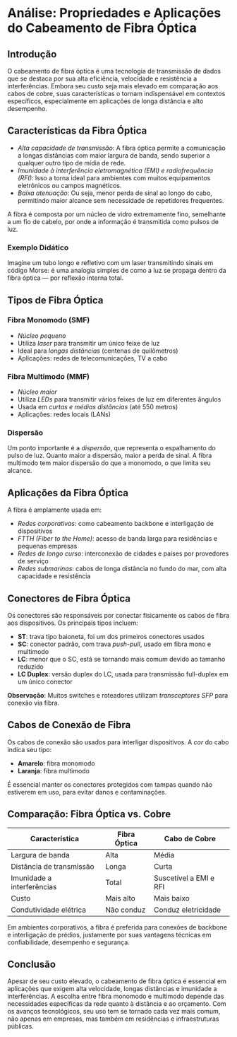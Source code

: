 # Análise: Propriedades e Aplicações do Cabeamento de Fibra Óptica

## Introdução

O cabeamento de fibra óptica é uma tecnologia de transmissão de dados que se destaca por sua alta eficiência, velocidade e resistência a interferências. Embora seu custo seja mais elevado em comparação aos cabos de cobre, suas características o tornam indispensável em contextos específicos, especialmente em aplicações de longa distância e alto desempenho.

## Características da Fibra Óptica

- *Alta capacidade de transmissão*: A fibra óptica permite a comunicação a longas distâncias com maior largura de banda, sendo superior a qualquer outro tipo de mídia de rede.
- *Imunidade à interferência eletromagnética (EMI) e radiofrequência (RFI)*: Isso a torna ideal para ambientes com muitos equipamentos eletrônicos ou campos magnéticos.
- *Baixa atenuação*: Ou seja, menor perda de sinal ao longo do cabo, permitindo maior alcance sem necessidade de repetidores frequentes.

A fibra é composta por um núcleo de vidro extremamente fino, semelhante a um fio de cabelo, por onde a informação é transmitida como pulsos de luz.

### Exemplo Didático

Imagine um tubo longo e refletivo com um laser transmitindo sinais em código Morse: é uma analogia simples de como a luz se propaga dentro da fibra óptica — por reflexão interna total.

## Tipos de Fibra Óptica

### Fibra Monomodo (SMF)

- *Núcleo pequeno*
- Utiliza *laser* para transmitir um único feixe de luz
- Ideal para *longas distâncias* (centenas de quilômetros)
- Aplicações: redes de telecomunicações, TV a cabo

### Fibra Multimodo (MMF)

- *Núcleo maior*
- Utiliza *LEDs* para transmitir vários feixes de luz em diferentes ângulos
- Usada em *curtas e médias distâncias* (até 550 metros)
- Aplicações: redes locais (LANs)

### Dispersão

Um ponto importante é a *dispersão*, que representa o espalhamento do pulso de luz. Quanto maior a dispersão, maior a perda de sinal. A fibra multimodo tem maior dispersão do que a monomodo, o que limita seu alcance.

## Aplicações da Fibra Óptica

A fibra é amplamente usada em:

- *Redes corporativas*: como cabeamento backbone e interligação de dispositivos
- *FTTH (Fiber to the Home)*: acesso de banda larga para residências e pequenas empresas
- *Redes de longo curso*: interconexão de cidades e países por provedores de serviço
- *Redes submarinas*: cabos de longa distância no fundo do mar, com alta capacidade e resistência

## Conectores de Fibra Óptica

Os conectores são responsáveis por conectar fisicamente os cabos de fibra aos dispositivos. Os principais tipos incluem:

- **ST**: trava tipo baioneta, foi um dos primeiros conectores usados
- **SC**: conector padrão, com trava *push-pull*, usado em fibra mono e multimodo
- **LC**: menor que o SC, está se tornando mais comum devido ao tamanho reduzido
- **LC Duplex**: versão duplex do LC, usada para transmissão full-duplex em um único conector

**Observação**: Muitos switches e roteadores utilizam *transceptores SFP* para conexão via fibra.

## Cabos de Conexão de Fibra

Os cabos de conexão são usados para interligar dispositivos. A *cor* do cabo indica seu tipo:

- **Amarelo**: fibra monomodo
- **Laranja**: fibra multimodo

É essencial manter os conectores protegidos com tampas quando não estiverem em uso, para evitar danos e contaminações.

## Comparação: Fibra Óptica vs. Cobre

| Característica             | Fibra Óptica                | Cabo de Cobre              |
|---------------------------|-----------------------------|----------------------------|
| Largura de banda          | Alta                         | Média                      |
| Distância de transmissão  | Longa                        | Curta                      |
| Imunidade a interferências| Total                        | Suscetível a EMI e RFI     |
| Custo                     | Mais alto                    | Mais baixo                 |
| Condutividade elétrica    | Não conduz                   | Conduz eletricidade        |

Em ambientes corporativos, a fibra é preferida para conexões de backbone e interligação de prédios, justamente por suas vantagens técnicas em confiabilidade, desempenho e segurança.

## Conclusão

Apesar de seu custo elevado, o cabeamento de fibra óptica é essencial em aplicações que exigem alta velocidade, longas distâncias e imunidade a interferências. A escolha entre fibra monomodo e multimodo depende das necessidades específicas da rede quanto à distância e ao orçamento. Com os avanços tecnológicos, seu uso tem se tornado cada vez mais comum, não apenas em empresas, mas também em residências e infraestruturas públicas.